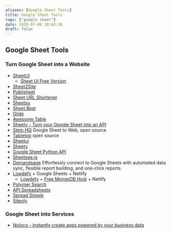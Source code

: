 ```yaml
---
aliases: [Google Sheet Tools]
title: Google Sheet Tools
tags: ["google sheet"]
date: 2020-07-08 20:03:26
draft: false
---
```


## Google Sheet Tools

### Turn Google Sheet into a Website

- [SheetUI](https://sheetui.com/)
    - [Sheet UI Free Version](https://sheetui.vercel.app/edit/0)
- [Sheet2Site](https://www.sheet2site.com/)
- [Publisheet](https://www.publisheet.com/)
- [Sheet URL Shortener](https://github.com/ahmetb/sheets-url-shortener)
- [Sheetsu](https://sheetsu.com/)
- [Sheet Best](https://sheet.best/)
- [Glide](https://www.glideapps.com/)
- [Awesome Table](https://awesome-table.com/)
- [Sheety - Turn your Google Sheet into an API](https://sheety.co/)
- [Stein HQ](https://steinhq.com/) Google Sheet to Web, open source
- [Tabletop](https://github.com/jsoma/tabletop) open source
- [Sheetui](https://sheetui.com/)
- [Sheety](https://sheety.co/)
- [Google Sheet Python API](https://github.com/burnash/gspread)
- [Sheetsee.js](https://github.com/jlord/sheetsee.js)
- [Demandsage](https://www.demandsage.com/) Effortlessly connect to Google Sheets with automated data sync, flexible report building, and one-click reports.
- [Lowdefy](https://docs.lowdefy.com/next-steps) + Google Sheets + Netlify
  - [Lowdefy](https://docs.lowdefy.com/next-steps) + [Free MongoDB Host](https://www.mongodb.com/try) + Netlify
- [Polymer Search](https://www.polymersearch.com/)
- [API Spreadsheets](https://www.apispreadsheets.com/)
- [Spread Simple](https://spreadsimple.com/)
- [Siteoly](https://siteoly.com/)

### Google Sheet into Services

- [Noloco - Instantly create apps powered by your business data](https://noloco.io/)
